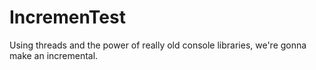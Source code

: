 # IncremenTest
Using threads and the power of really old console libraries, we're gonna make an incremental.
